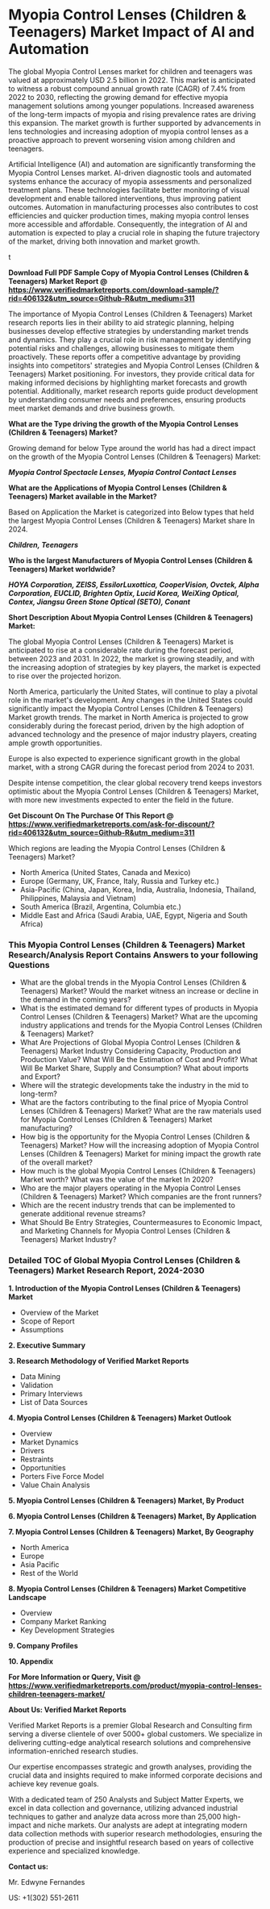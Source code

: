 <meta name="title" content="Global Myopia Control Lenses (Children & Teenagers) Market Impact of AI and Automation"><meta name="description" content="The global Myopia Control Lenses market for children and teenagers was valued at approximately USD 2.5 billion in 2022. This market is anticipated to witness a robust "><meta name="title" content="Myopia Control Lenses (Children & Teenagers) Market Size, Share, Scope, Trends, Growth, Opportunities, Analysis, Forecast"><h1>Myopia Control Lenses (Children & Teenagers) Market Impact of AI and Automation</h1><p>The global Myopia Control Lenses market for children and teenagers was valued at approximately USD 2.5 billion in 2022. This market is anticipated to witness a robust compound annual growth rate (CAGR) of 7.4% from 2022 to 2030, reflecting the growing demand for effective myopia management solutions among younger populations. Increased awareness of the long-term impacts of myopia and rising prevalence rates are driving this expansion. The market growth is further supported by advancements in lens technologies and increasing adoption of myopia control lenses as a proactive approach to prevent worsening vision among children and teenagers.</p><p>Artificial Intelligence (AI) and automation are significantly transforming the Myopia Control Lenses market. AI-driven diagnostic tools and automated systems enhance the accuracy of myopia assessments and personalized treatment plans. These technologies facilitate better monitoring of visual development and enable tailored interventions, thus improving patient outcomes. Automation in manufacturing processes also contributes to cost efficiencies and quicker production times, making myopia control lenses more accessible and affordable. Consequently, the integration of AI and automation is expected to play a crucial role in shaping the future trajectory of the market, driving both innovation and market growth.</p>t</p><p id="" class=""><strong>Download Full PDF Sample Copy of Myopia Control Lenses (Children & Teenagers) Market Report @ <a href="https://www.verifiedmarketreports.com/download-sample/?rid=406132&utm_source=Github-R&utm_medium=311" target="_blank">https://www.verifiedmarketreports.com/download-sample/?rid=406132&utm_source=Github-R&utm_medium=311</a></strong></p><p>The importance of&nbsp;Myopia Control Lenses (Children & Teenagers) Market research reports lies in their ability to aid strategic planning, helping businesses develop effective strategies by understanding market trends and dynamics. They play a crucial role in risk management by identifying potential risks and challenges, allowing businesses to mitigate them proactively. These reports offer a competitive advantage by providing insights into competitors' strategies and Myopia Control Lenses (Children & Teenagers) Market positioning. For investors, they provide critical data for making informed decisions by highlighting market forecasts and growth potential. Additionally, market research reports guide product development by understanding consumer needs and preferences, ensuring products meet market demands and drive business growth.</p><p><strong>What are the&nbsp;Type driving the growth of the Myopia Control Lenses (Children & Teenagers) Market?</strong></p><p id="" class="">Growing demand for below Type around the world has had a direct impact on the growth of the Myopia Control Lenses (Children & Teenagers) Market:</p><em><strong>Myopia Control Spectacle Lenses, Myopia Control Contact Lenses</strong></em></p><strong>What are the&nbsp;Applications&nbsp;of Myopia Control Lenses (Children & Teenagers) Market available in the Market?</strong></p><p id="" class="">Based on Application the Market is categorized into Below types that held the largest Myopia Control Lenses (Children & Teenagers) Market share In 2024.</p><em><strong>Children, Teenagers</strong></em></p><strong>Who is the largest Manufacturers of Myopia Control Lenses (Children & Teenagers) Market worldwide?</strong></p><p><em><strong>HOYA Corporation, ZEISS, EssilorLuxottica, CooperVision, Ovctek, Alpha Corporation, EUCLID, Brighten Optix, Lucid Korea, WeiXing Optical, Contex, Jiangsu Green Stone Optical (SETO), Conant</strong></em></p><p id="" class=""><strong>Short Description About Myopia Control Lenses (Children & Teenagers) Market:</strong></p><p>The global Myopia Control Lenses (Children & Teenagers) Market is anticipated to rise at a considerable rate during the forecast period, between 2023 and 2031. In 2022, the market is growing steadily, and with the increasing adoption of strategies by key players, the market is expected to rise over the projected horizon.</p><p>North America, particularly the United States, will continue to play a pivotal role in the market's development. Any changes in the United States could significantly impact the Myopia Control Lenses (Children & Teenagers) Market growth trends. The market in North America is projected to grow considerably during the forecast period, driven by the high adoption of advanced technology and the presence of major industry players, creating ample growth opportunities.</p><p>Europe is also expected to experience significant growth in the global market, with a strong CAGR during the forecast period from 2024 to 2031.</p><p>Despite intense competition, the clear global recovery trend keeps investors optimistic about the Myopia Control Lenses (Children & Teenagers) Market, with more new investments expected to enter the field in the future.</p><p id="" class=""><strong>Get Discount On The Purchase Of This Report @ <a href="https://www.verifiedmarketreports.com/ask-for-discount/?rid=406132&utm_source=Github-R&utm_medium=311" target="_blank">https://www.verifiedmarketreports.com/ask-for-discount/?rid=406132&utm_source=Github-R&utm_medium=311</a></strong></p>Which regions are leading the Myopia Control Lenses (Children & Teenagers) Market?</p><ul><li>North America (United States, Canada and Mexico)</li><li>Europe (Germany, UK, France, Italy, Russia and Turkey etc.)</li><li>Asia-Pacific (China, Japan, Korea, India, Australia, Indonesia, Thailand, Philippines, Malaysia and Vietnam)</li><li>South America (Brazil, Argentina, Columbia etc.)</li><li>Middle East and Africa (Saudi Arabia, UAE, Egypt, Nigeria and South Africa)</li></ul><h3 id="" class="">This Myopia Control Lenses (Children & Teenagers) Market Research/Analysis Report Contains Answers to your following Questions</h3><ul><li>What are the global trends in the Myopia Control Lenses (Children & Teenagers) Market? Would the market witness an increase or decline in the demand in the coming years?</li><li>What is the estimated demand for different types of products in Myopia Control Lenses (Children & Teenagers) Market? What are the upcoming industry applications and trends for the Myopia Control Lenses (Children & Teenagers) Market?</li><li>What Are Projections of Global Myopia Control Lenses (Children & Teenagers) Market Industry Considering Capacity, Production and Production Value? What Will Be the Estimation of Cost and Profit? What Will Be Market Share, Supply and Consumption? What about imports and Export?</li><li>Where will the strategic developments take the industry in the mid to long-term?</li><li>What are the factors contributing to the final price of Myopia Control Lenses (Children & Teenagers) Market? What are the raw materials used for Myopia Control Lenses (Children & Teenagers) Market manufacturing?</li><li>How big is the opportunity for the Myopia Control Lenses (Children & Teenagers) Market? How will the increasing adoption of Myopia Control Lenses (Children & Teenagers) Market for mining impact the growth rate of the overall market?</li><li>How much is the global Myopia Control Lenses (Children & Teenagers) Market worth? What was the value of the market In 2020?</li><li>Who are the major players operating in the Myopia Control Lenses (Children & Teenagers) Market? Which companies are the front runners?</li><li>Which are the recent industry trends that can be implemented to generate additional revenue streams?</li><li>What Should Be Entry Strategies, Countermeasures to Economic Impact, and Marketing Channels for Myopia Control Lenses (Children & Teenagers) Market Industry?</li></ul><h3 id="" class="">Detailed TOC of Global Myopia Control Lenses (Children & Teenagers) Market Research Report, 2024-2030</h3><p id="" class=""><strong>1. Introduction of the Myopia Control Lenses (Children & Teenagers) Market</strong></p><ul><li>Overview of the Market</li><li>Scope of Report</li><li>Assumptions</li></ul><p id="" class=""><strong>2. Executive Summary</strong></p><p id="" class=""><strong>3. Research Methodology of Verified Market Reports</strong></p><ul><li>Data Mining</li><li>Validation</li><li>Primary Interviews</li><li>List of Data Sources</li></ul><p id="" class=""><strong>4. Myopia Control Lenses (Children & Teenagers) Market Outlook</strong></p><ul><li>Overview</li><li>Market Dynamics</li><li>Drivers</li><li>Restraints</li><li>Opportunities</li><li>Porters Five Force Model</li><li>Value Chain Analysis</li></ul><p id="" class=""><strong>5. Myopia Control Lenses (Children & Teenagers) Market, By Product</strong></p><p id="" class=""><strong>6. Myopia Control Lenses (Children & Teenagers) Market, By Application</strong></p><p id="" class=""><strong>7. Myopia Control Lenses (Children & Teenagers) Market, By Geography</strong></p><ul><li>North America</li><li>Europe</li><li>Asia Pacific</li><li>Rest of the World</li></ul><p id="" class=""><strong>8. Myopia Control Lenses (Children & Teenagers) Market Competitive Landscape</strong></p><ul><li>Overview</li><li>Company Market Ranking</li><li>Key Development Strategies</li></ul><p id="" class=""><strong>9. Company Profiles</strong></p><p id="" class=""><strong>10. Appendix</strong></p><p id="" class=""><strong>For More Information or Query, Visit @ <a href="https://www.verifiedmarketreports.com/product/myopia-control-lenses-children-teenagers-market/" target="_blank">https://www.verifiedmarketreports.com/product/myopia-control-lenses-children-teenagers-market/</a></strong></p><p id="" class=""><strong>About Us: Verified Market Reports</strong></p><p id="" class="">Verified Market Reports is a premier Global Research and Consulting firm serving a diverse clientele of over 5000+ global customers. We specialize in delivering cutting-edge analytical research solutions and comprehensive information-enriched research studies.</p><p id="" class="">Our expertise encompasses strategic and growth analyses, providing the crucial data and insights required to make informed corporate decisions and achieve key revenue goals.</p><p id="" class="">With a dedicated team of 250 Analysts and Subject Matter Experts, we excel in data collection and governance, utilizing advanced industrial techniques to gather and analyze data across more than 25,000 high-impact and niche markets. Our analysts are adept at integrating modern data collection methods with superior research methodologies, ensuring the production of precise and insightful research based on years of collective experience and specialized knowledge.</p><p id="" class=""><strong>Contact us:</strong></p><p id="" class="">Mr. Edwyne Fernandes</p><p id="" class="">US: +1(302) 551-2611</p>